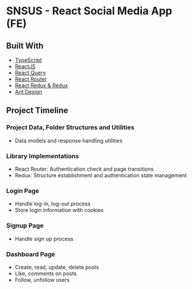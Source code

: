 # SNSUS - React Social Media App (FE)

## Built With

- [TypeScript](https://www.typescriptlang.org/)
- [ReactJS](https://reactjs.org/)
- [React Query](https://react-query-v3.tanstack.com/)
- [React Router](https://reactrouter.com/en/main)
- [React Redux & Redux](https://react-redux.js.org/)
- [Ant Design](https://ant.design/)

## Project Timeline

### Project Data, Folder Structures and Utilities

- Data models and response handling utilities

### Library Implementations

- React Router: Authentication check and page transitions
- Redux: Structure establishment and authentication state management

### Login Page

- Handle log-in, log-out process
- Store login information with cookies

### Signup Page

- Handle sign up process

### Dashboard Page

- Create, read, update, delete posts
- Like, comments on posts
- Follow, unfollow users
